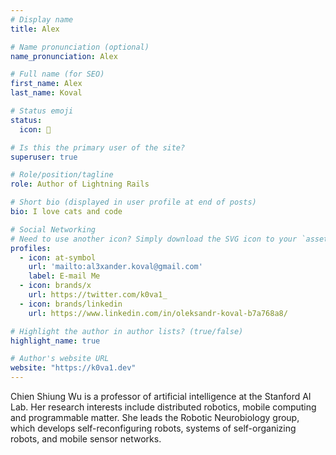 ```yaml
---
# Display name
title: Alex

# Name pronunciation (optional)
name_pronunciation: Alex

# Full name (for SEO)
first_name: Alex
last_name: Koval

# Status emoji
status:
  icon: 💎

# Is this the primary user of the site?
superuser: true

# Role/position/tagline
role: Author of Lightning Rails

# Short bio (displayed in user profile at end of posts)
bio: I love cats and code

# Social Networking
# Need to use another icon? Simply download the SVG icon to your `assets/media/icons/` folder.
profiles:
  - icon: at-symbol
    url: 'mailto:al3xander.koval@gmail.com'
    label: E-mail Me
  - icon: brands/x
    url: https://twitter.com/k0va1_
  - icon: brands/linkedin
    url: https://www.linkedin.com/in/oleksandr-koval-b7a768a8/

# Highlight the author in author lists? (true/false)
highlight_name: true

# Author's website URL
website: "https://k0va1.dev"
---
```


Chien Shiung Wu is a professor of artificial intelligence at the Stanford AI Lab. Her research interests include
distributed robotics, mobile computing and programmable matter. She leads the Robotic Neurobiology group, which develops
self-reconfiguring robots, systems of self-organizing robots, and mobile sensor networks.
